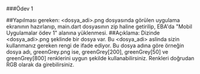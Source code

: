 ###Ödev 1

##Yapılması gereken:
<dosya_adi>.png dosyasında görülen uygulama ekranının hazırlanıp, 
main.dart dosyasının zip haline getirilip, 
EBA'da "Mobil Uygulamalar ödev 1" alanına yüklenmesi.
##Açıklama:
Dizinde <dosya_adi>.png şeklinde bir dosya var.
Bu <dosya_adi> aslinda sizin kullanmanız gereken rengi de ifade ediyor.
Bu dosya adına göre örneğin dosya adı, greenGrey.png ise,
greenGrey[200], greenGrey[50] ve greenGrey[800] renklerini uygun şekilde kullanabilirsiniz.
Renkleri doğrudan RGB olarak da girebilirsiniz.
